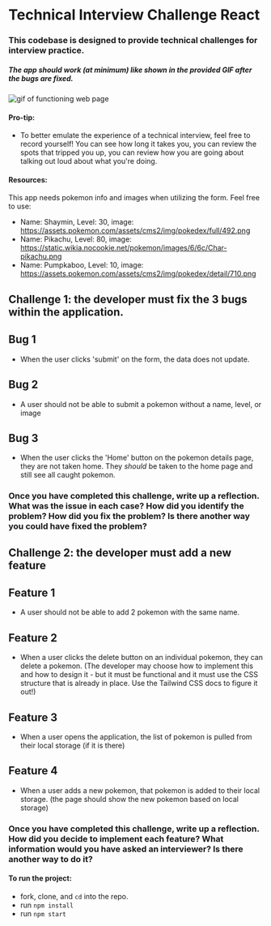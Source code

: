 # Technical Interview Challenge React

### This codebase is designed to provide technical challenges for interview practice. 

##### The app should work (at minimum) like shown in the provided GIF after the bugs are fixed.

![gif of functioning web page](./src/assets/pokemon-challenge.gif)

#### Pro-tip:
- To better emulate the experience of a technical interview, feel free to record yourself! You can see how long it takes you, you can review the spots that tripped you up, you can review how you are going about talking out loud about what you're doing. 

#### Resources:
This app needs pokemon info and images when utilizing the form. Feel free to use:
- Name: Shaymin, Level: 30, image: https://assets.pokemon.com/assets/cms2/img/pokedex/full/492.png
- Name: Pikachu, Level: 80, image: https://static.wikia.nocookie.net/pokemon/images/6/6c/Char-pikachu.png
- Name: Pumpkaboo, Level: 10, image: https://assets.pokemon.com/assets/cms2/img/pokedex/detail/710.png

## Challenge 1: the developer must fix the 3 bugs within the application. 

## Bug 1
- When the user clicks 'submit' on the form, the data does not update. 

## Bug 2
- A user should not be able to submit a pokemon without a name, level, or image

## Bug 3
- When the user clicks the 'Home' button on the pokemon details page, they are not taken home. They _should_ be taken to the home page and still see all caught pokemon.

### Once you have completed this challenge, write up a reflection. What was the issue in each case? How did you identify the problem? How did you fix the problem? Is there another way you could have fixed the problem? 

## Challenge 2: the developer must add a new feature

## Feature 1
- A user should not be able to add 2 pokemon with the same name. 

## Feature 2
- When a user clicks the delete button on an individual pokemon, they can delete a pokemon. (The developer may choose how to implement this and how to design it - but it must be functional and it must use the CSS structure that is already in place. Use the Tailwind CSS docs to figure it out!)

## Feature 3
- When a user opens the application, the list of pokemon is pulled from their local storage (if it is there)

## Feature 4
- When a user adds a new pokemon, that pokemon is added to their local storage. (the page should show the new pokemon based on local storage)

### Once you have completed this challenge, write up a reflection. How did you decide to implement each feature? What information would you have asked an interviewer? Is there another way to do it? 

#### To run the project: 

- fork, clone, and `cd` into the repo.
- run `npm install`
- run `npm start`